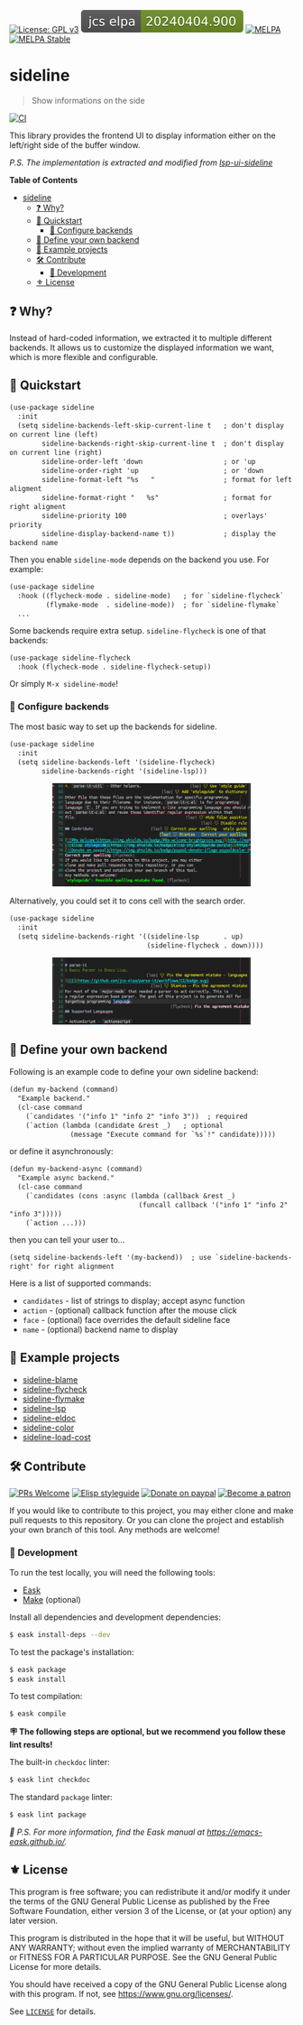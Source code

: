 [![License: GPL v3](https://img.shields.io/badge/License-GPL%20v3-blue.svg)](https://www.gnu.org/licenses/gpl-3.0)
[![JCS-ELPA](https://raw.githubusercontent.com/jcs-emacs/badges/master/elpa/v/sideline.svg)](https://jcs-emacs.github.io/jcs-elpa/#/sideline)
[![MELPA](https://melpa.org/packages/sideline-badge.svg)](https://melpa.org/#/sideline)
[![MELPA Stable](https://stable.melpa.org/packages/sideline-badge.svg)](https://stable.melpa.org/#/sideline)

# sideline
> Show informations on the side

[![CI](https://github.com/emacs-sideline/sideline/actions/workflows/test.yml/badge.svg)](https://github.com/emacs-sideline/sideline/actions/workflows/test.yml)

This library provides the frontend UI to display information either on the
left/right side of the buffer window.

*P.S. The implementation is extracted and modified from [lsp-ui-sideline](https://github.com/emacs-lsp/lsp-ui#lsp-ui-sideline)*

<!-- markdown-toc start - Don't edit this section. Run M-x markdown-toc-refresh-toc -->
**Table of Contents**

- [sideline](#sideline)
  - [❓ Why?](#❓-why)
  - [🔨 Quickstart](#🔨-quickstart)
    - [👥 Configure backends](#👥-configure-backends)
  - [📌 Define your own backend](#📌-define-your-own-backend)
  - [📂 Example projects](#📂-example-projects)
  - [🛠️ Contribute](#🛠️-contribute)
    - [🔬 Development](#🔬-development)
  - [⚜️ License](#⚜️-license)

<!-- markdown-toc end -->

## ❓ Why?

Instead of hard-coded information, we extracted it to multiple different backends.
It allows us to customize the displayed information we want, which is
more flexible and configurable.

## 🔨 Quickstart

```elisp
(use-package sideline
  :init
  (setq sideline-backends-left-skip-current-line t   ; don't display on current line (left)
        sideline-backends-right-skip-current-line t  ; don't display on current line (right)
        sideline-order-left 'down                    ; or 'up
        sideline-order-right 'up                     ; or 'down
        sideline-format-left "%s   "                 ; format for left aligment
        sideline-format-right "   %s"                ; format for right aligment
        sideline-priority 100                        ; overlays' priority
        sideline-display-backend-name t))            ; display the backend name
```

Then you enable `sideline-mode` depends on the backend you use. For example:

```elisp
(use-package sideline
  :hook ((flycheck-mode . sideline-mode)   ; for `sideline-flycheck`
         (flymake-mode  . sideline-mode))  ; for `sideline-flymake`
  ...
```

Some backends require extra setup. `sideline-flycheck` is one of that backends:

```elisp
(use-package sideline-flycheck
  :hook (flycheck-mode . sideline-flycheck-setup))
```

Or simply `M-x sideline-mode`!

### 👥 Configure backends

The most basic way to set up the backends for sideline.

```elisp
(use-package sideline
  :init
  (setq sideline-backends-left '(sideline-flycheck)
        sideline-backends-right '(sideline-lsp)))
```

<p align="center">
<img src="./etc/1.png" width="70%"/>
</p>

Alternatively, you could set it to cons cell with the search order.

```elisp
(use-package sideline
  :init
  (setq sideline-backends-right '((sideline-lsp      . up)
                                  (sideline-flycheck . down))))
```

<p align="center">
<img src="./etc/2.png" width="70%"/>
</p>

## 📌 Define your own backend

Following is an example code to define your own sideline backend:

```elisp
(defun my-backend (command)
  "Example backend."
  (cl-case command
    (`candidates '("info 1" "info 2" "info 3"))  ; required
    (`action (lambda (candidate &rest _)   ; optional
               (message "Execute command for `%s`!" candidate)))))
```

or define it asynchronously:

```elisp
(defun my-backend-async (command)
  "Example async backend."
  (cl-case command
    (`candidates (cons :async (lambda (callback &rest _)
                                (funcall callback '("info 1" "info 2" "info 3")))))
    (`action ...)))
```

then you can tell your user to...

```elisp
(setq sideline-backends-left '(my-backend))  ; use `sideline-backends-right' for right alignment
```

Here is a list of supported commands:

* `candidates` - list of strings to display; accept async function
* `action` - (optional) callback function after the mouse click
* `face` - (optional) face overrides the default sideline face
* `name` - (optional) backend name to display

## 📂 Example projects

- [sideline-blame](https://github.com/emacs-sideline/sideline-blame)
- [sideline-flycheck](https://github.com/jcs-elpa/sideline-flycheck)
- [sideline-flymake](https://github.com/emacs-sideline/sideline-flymake)
- [sideline-lsp](https://github.com/jcs-elpa/sideline-lsp)
- [sideline-eldoc](https://github.com/ginqi7/sideline-eldoc)
- [sideline-color](https://github.com/emacs-sideline/sideline-color)
- [sideline-load-cost](https://github.com/emacs-sideline/sideline-load-cost)

## 🛠️ Contribute

[![PRs Welcome](https://img.shields.io/badge/PRs-welcome-brightgreen.svg)](http://makeapullrequest.com)
[![Elisp styleguide](https://img.shields.io/badge/elisp-style%20guide-purple)](https://github.com/bbatsov/emacs-lisp-style-guide)
[![Donate on paypal](https://img.shields.io/badge/paypal-donate-1?logo=paypal&color=blue)](https://www.paypal.me/jcs090218)
[![Become a patron](https://img.shields.io/badge/patreon-become%20a%20patron-orange.svg?logo=patreon)](https://www.patreon.com/jcs090218)

If you would like to contribute to this project, you may either
clone and make pull requests to this repository. Or you can
clone the project and establish your own branch of this tool.
Any methods are welcome!

### 🔬 Development

To run the test locally, you will need the following tools:

- [Eask](https://emacs-eask.github.io/)
- [Make](https://www.gnu.org/software/make/) (optional)

Install all dependencies and development dependencies:

```sh
$ eask install-deps --dev
```

To test the package's installation:

```sh
$ eask package
$ eask install
```

To test compilation:

```sh
$ eask compile
```

**🪧 The following steps are optional, but we recommend you follow these lint results!**

The built-in `checkdoc` linter:

```sh
$ eask lint checkdoc
```

The standard `package` linter:

```sh
$ eask lint package
```

*📝 P.S. For more information, find the Eask manual at https://emacs-eask.github.io/.*

## ⚜️ License

This program is free software; you can redistribute it and/or modify
it under the terms of the GNU General Public License as published by
the Free Software Foundation, either version 3 of the License, or
(at your option) any later version.

This program is distributed in the hope that it will be useful,
but WITHOUT ANY WARRANTY; without even the implied warranty of
MERCHANTABILITY or FITNESS FOR A PARTICULAR PURPOSE.  See the
GNU General Public License for more details.

You should have received a copy of the GNU General Public License
along with this program.  If not, see <https://www.gnu.org/licenses/>.

See [`LICENSE`](./LICENSE) for details.
